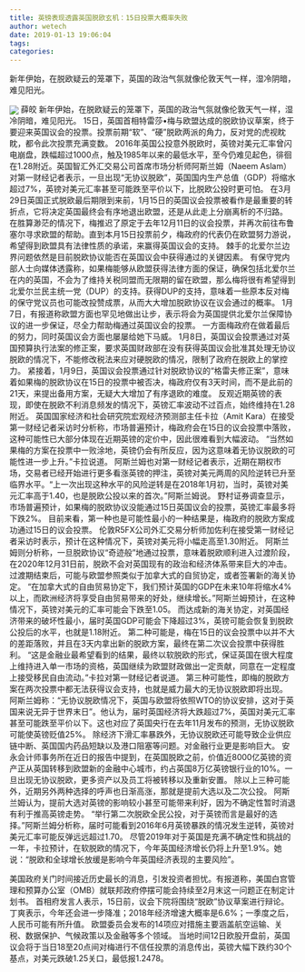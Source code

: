 ```yaml
---
title: 英镑表现透露英国脱欧玄机：15日投票大概率失败
author: wetech
date: 2019-01-13 19:06:04
tags: 
categories: 
---
```

新年伊始，在脱欧疑云的笼罩下，英国的政治气氛就像伦敦天气一样，湿冷阴暗，难见阳光。
<!-- more -->
<img align="center" border="0" src="https://imgcdn.yicai.com/uppics/images/2019/01/60c4add95cb29c90aba03403c82255e1.jpg" />
薛皎
新年伊始，在脱欧疑云的笼罩下，英国的政治气氛就像伦敦天气一样，湿冷阴暗，难见阳光。
15日，英国首相特雷莎•梅与欧盟达成的脱欧协议草案，终于要迎来英国议会的投票。投票前期“软”、“硬”脱欧两派的角力，反对党的虎视眈眈，都令此次投票充满变数。
2016年英国公投意外脱欧时，英镑对美元汇率曾闪电崩盘，跌幅超过1000点，触及1985年以来的最低水平，至今仍难见起色，徘徊在1.28附近。英国智汇外汇交易公司首席市场分析师阿斯兰姆（Naeem Aslam）对第一财经记者表示，一旦出现“无协议脱欧”，英国国内生产总值（GDP）将缩水超过7%，英镑对美元汇率甚至可能跌至平价以下，比脱欧公投时更可怕。
在3月29日英国正式脱欧最后期限到来前，1月15日的英国议会投票被看作是最重要的转折点，它将决定英国最终会有序地退出欧盟，还是从此走上分崩离析的不归路。
在胜算渺茫的情况下，梅推迟了原定于去年12月11日的议会投票，并再次前往布鲁塞尔寻求欧盟的帮助。直到本月15日投票前夕，梅政府的代表仍在欧盟努力游说，希望得到欧盟具有法律性质的承诺，来赢得英国议会的支持。
棘手的北爱尔兰边界问题依然是目前脱欧协议能否在英国议会中获得通过的关键因素。
有保守党内部人士向媒体透露称，如果梅能够从欧盟获得法律方面的保证，确保包括北爱尔兰在内的英国，不会为了维持关税同盟而无限期的留在欧盟，那么梅将很有希望得到北爱尔兰民主统一党（DUP）的支持。获得DUP的支持，意味着一些原本反对梅的保守党议员也可能改投赞成票，从而大大增加脱欧协议在议会通过的概率。
1月7日，有报道称欧盟方面也罕见地做出让步，表示将会为英国提供北爱尔兰保障协议的进一步保证，尽全力帮助梅通过英国议会的投票。
一方面梅政府在做着最后的努力，同时英国议会方面也屡屡给她下马威。
1月8日，英国议会投票通过对英国预算执行法案的修正案，要求英国财政部在没有获得英国议会批准其处理无协议脱欧的情况下，不能修改税法来应对硬脱欧的情况，限制了政府在脱欧上的掌控力。
紧接着，1月9日，英国议会投票通过针对脱欧协议的“格雷夫修正案”，意味着如果梅的脱欧协议在15日的投票中被否决，梅政府仅有3天时间，而不是此前的21天，来提出备用方案，无疑大大增加了有序退欧的难度。
反观近期英镑的表现，即使在脱欧不利消息频发的情况下，英镑汇率波动不过百点，始终维持在1.28附近。
英国国家经济和社会研究院宏观经济预测部主任卡拉（Amit Kara）在接受第一财经记者采访时分析称，市场普遍预计，梅政府会在15日的议会投票中落败，这种可能性已大部分体现在近期英镑的定价中，因此很难看到大幅波动。
“当然如果梅的方案在投票中一败涂地，英镑仍会有所反应，因为这意味着无协议脱欧的可能性进一步上升。”卡拉说道。
阿斯兰姆也对第一财经记者表示，近期在期权市场，交易者已经开始进行更多看涨英镑的押注，英镑对美元两周的风险逆转已升至临界水平。“上一次出现这种水平的风险逆转是在2018年1月初，当时，英镑对美元汇率高于1.40，也是脱欧公投以来的首次。”阿斯兰姆说。
野村证券调查显示，市场普遍预计，如果梅的脱欧协议没能通过15日英国议会的投票，英镑汇率最多将下跌2%。
目前来看，第一种也是可能性最小的一种结果是，梅政府的脱欧方案成功通过15日的议会投票。
伦敦R5FX公司外汇交易分析师加佐利在接受第一财经记者采访时表示，预计在这种情况下，英镑对美元将小幅走高至1.30附近。
阿斯兰姆则分析称，一旦脱欧协议“奇迹般”地通过投票，意味着脱欧顺利进入过渡阶段，在2020年12月31日前，脱欧不会对英国现有的政治和经济体系带来巨大的冲击。过渡期结束后，可能与欧盟参照类似于加拿大式的自贸协定，或者签署新的海关协定。
“在加拿大式的自由贸易协定下，我们预计英国的GDP在未来10年将缩水4%以上，而欧洲经济将享受自由贸易带来的好处，继续增长。”阿斯兰姆预计，在这种情况下，英镑对美元的汇率可能会下跌至1.05。
而达成新的海关协定，对英国经济带来的破坏性最小，届时英国GDP可能会下降超过3%，英镑可能会恢复到脱欧公投后的水平，也就是1.18附近。
第二种可能是，梅在15日的议会投票中以并不大的差距落败，并且在3天内拿出新的脱欧方案，最终在第二次议会投票中获得胜利。
“这是金融业最希望看到的结果，最终以软脱欧的形式，保证英国在很大程度上维持进入单一市场的资格，英国继续为欧盟财政做出一定贡献，同意在一定程度上接受移民自由流动。”卡拉对第一财经记者说道。
第三种可能性，即梅的脱欧方案在两次投票中都无法获得议会支持，也就是威力最大的无协议脱欧即将出现。
阿斯兰姆称：“无协议脱欧情况下，英国与欧盟将依照WTO的协议安排，这对于英国来说无异于世界末日”。他认为，届时英国经济将大跌超过7%，英国对美元汇率甚至可能跌至平价以下。这也对应了英国央行在去年11月发布的预测，无协议脱欧可能使英镑贬值25%。
除经济下滑汇率暴跌外，无协议脱欧还可能导致企业供应链中断、英国国内药品短缺以及港口阻塞等问题。对金融行业更是影响巨大。
安永会计师事务所在近日的报告中提到，在英国脱欧之前，价值近8000亿英镑的资产正从英国转移到欧盟新的金融中心城市，约占英国8万亿英镑银行业的10%。一旦出现无协议脱欧，更多资产以及员工将被转移以及重新安置。
除以上三种可能外，近期另外两种选择的呼声也日渐高涨，那就是提前大选以及二次公投。
阿斯兰姆认为，提前大选对英镑的影响较小甚至可能带来利好，因为不确定性暂时消退有利于推高英镑走势。
“举行第二次脱欧全民公投，对于英镑而言是最好的选择。”阿斯兰姆分析称，届时可能看到2016年6月英镑暴跌的情况发生逆转，英镑对美元汇率可能反弹远远超过1.70。
尽管2019年对于英国是充满不确定性和挑战的一年，卡拉预计，在软脱欧的情况下，今年英国经济增长仍将上升至1.9%。她说：“脱欧和全球增长放缓是影响今年英国经济表现的主要风险”。
 
 
美国政府关门时间接近历史最长的消息，引发投资者担忧。有报道称，美国白宫管理和预算办公室（OMB）就联邦政府停摆可能会持续至2月末这一问题正在制定计划书。
首相府发言人表示，15日前，议会下院将围绕“脱欧”协议草案进行辩论。
丁爽表示，今年还会进一步降准；2018年经济增速大概率是6.6%；一季度之后，人民币可能有所升值。
欧盟委员会发布的14项应对措施主要涵盖航空运输、关税、数据保护、气候政策以及金融等多个领域。
当地时间12日欧股开盘前，英国议会将于当日18至20点间对梅进行不信任投票的消息传出，英镑大幅下跌约30个基点，对美元跌破1.25关口，最低报1.2478。

